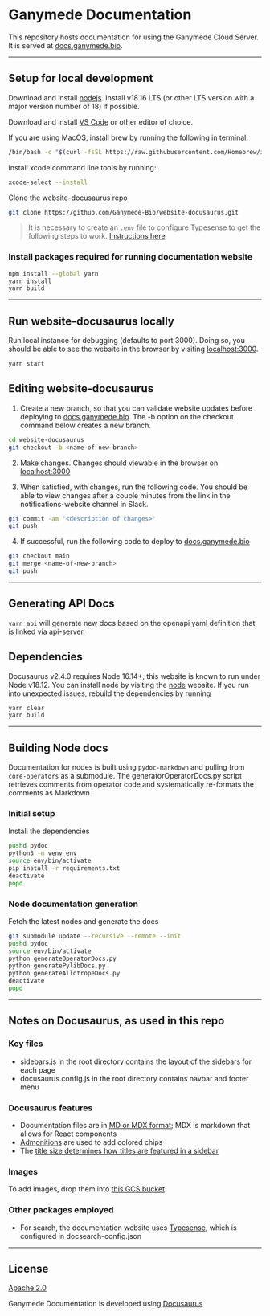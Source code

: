 # Ganymede Documentation

This repository hosts documentation for using the Ganymede Cloud Server. It is served at [docs.ganymede.bio](https://docs.ganymede.bio).

---

## Setup for local development

Download and install [nodejs](https://nodejs.org/en/download).  Install v18.16 LTS (or other LTS version with a major version number of 18) if possible.

Download and install [VS Code](https://code.visualstudio.com/) or other editor of choice.

If you are using MacOS, install brew by running the following in terminal:

```bash
/bin/bash -c "$(curl -fsSL https://raw.githubusercontent.com/Homebrew/install/HEAD/install.sh)"
```

Install xcode command line tools by running: 

```bash
xcode-select --install
```

Clone the website-docusaurus repo

```bash
git clone https://github.com/Ganymede-Bio/website-docusaurus.git
```

> It is necessary to create an `.env` file to configure Typesense to get the following steps to work. [Instructions here](https://docs.google.com/document/d/1e9MGV-JOuCrt06K_9yyWBO5McjJDGCDNlCspIe1Jjz8/edit#)

### Install packages required for running documentation website

```bash
npm install --global yarn
yarn install
yarn build
```

---

## Run website-docusaurus locally

Run local instance for debugging (defaults to port 3000).  Doing so, you should be able to see the website in the browser by visiting [localhost:3000](localhost:3000).

```bash
yarn start
```

## Editing website-docusaurus

1. Create a new branch, so that you can validate website updates before deploying to [docs.ganymede.bio](docs.ganymede.bio).  The -b option on the checkout command below creates a new branch.

```bash
cd website-docusaurus
git checkout -b <name-of-new-branch>
```

2. Make changes.  Changes should viewable in the browser on [localhost:3000](localhost:3000)

3. When satisfied, with changes, run the following code.  You should be able to view changes after a couple minutes from the link in the notifications-website channel in Slack.

```bash
git commit -am '<description of changes>'
git push
```

4. If successful, run the following code to deploy to [docs.ganymede.bio](docs.ganymede.bio)

```bash
git checkout main
git merge <name-of-new-branch>
git push
```

---

## Generating API Docs

`yarn api` will generate new docs based on the openapi yaml definition that is linked via api-server.

## Dependencies

Docusaurus v2.4.0 requires Node 16.14+; this website is known to run under Node v18.12.  You can install node by visiting the [node](https://nodejs.org/en/download) website.  If you run into unexpected issues, rebuild the dependencies by running

```bash
yarn clear
yarn build
```

---

## Building Node docs

Documentation for nodes is built using `pydoc-markdown` and pulling from `core-operators` as a submodule.  The generatorOperatorDocs.py script retrieves comments from operator code and systematically re-formats the comments as Markdown.

### Initial setup

Install the dependencies

```bash
pushd pydoc
python3 -m venv env 
source env/bin/activate
pip install -r requirements.txt
deactivate
popd
```

### Node documentation generation

Fetch the latest nodes and generate the docs

```bash
git submodule update --recursive --remote --init
pushd pydoc
source env/bin/activate
python generateOperatorDocs.py
python generatePylibDocs.py
python generateAllotropeDocs.py
deactivate
popd
```

---

## Notes on Docusaurus, as used in this repo

### Key files

* sidebars.js in the root directory contains the layout of the sidebars for each page
* docusaurus.config.js in the root directory contains navbar and footer menu

### Docusaurus features

* Documentation files are in [MD or MDX format](https://docusaurus.io/docs/markdown-features/react); MDX is markdown that allows for React components
* [Admonitions](https://docusaurus.io/docs/markdown-features/admonitions) are used to add colored chips
* The [title size determines how titles are featured in a sidebar](https://docusaurus.io/docs/markdown-features/toc)

### Images

To add images, drop them into [this GCS bucket](https://console.cloud.google.com/storage/browser/ganymede-bio-website/public;tab=objects?project=ganymede-website-356920&pageState=(%22StorageObjectListTable%22:(%22f%22:%22%255B%255D%22))&prefix=&forceOnObjectsSortingFiltering=false)

### Other packages employed

* For search, the documentation website uses [Typesense](https://cloud.typesense.org/login), which is configured in docsearch-config.json

---

## License

[Apache 2.0](https://github.com/Ganymede-Bio/website-docusaurus/blob/main/LICENSE)

Ganymede Documentation is developed using [Docusaurus](https://docusaurus.io/)
